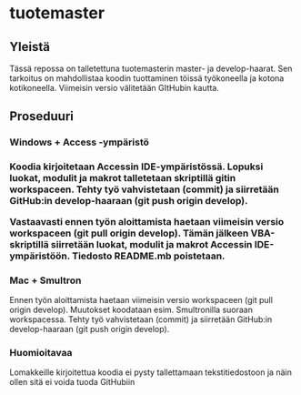 # tuotemaster
<h2>Yleistä</h2>
<p>Tässä repossa on talletettuna tuotemasterin master- ja develop-haarat. Sen tarkoitus on mahdollistaa koodin tuottaminen töissä työkoneella ja kotona kotikoneella. Viimeisin versio välitetään GItHubin kautta.</p>
<h2>Proseduuri</h2>
<h3>Windows + Access -ympäristö<h3>
<p>Koodia kirjoitetaan Accessin IDE-ympäristössä. Lopuksi luokat, modulit ja makrot talletetaan skriptillä gitin workspaceen. Tehty työ vahvistetaan (commit) ja siirretään GitHub:in develop-haaraan (git push origin develop).</p>
<p>Vastaavasti ennen työn aloittamista haetaan viimeisin versio workspaceen (git pull origin develop). Tämän jälkeen VBA-skriptillä siirretään luokat, modulit ja makrot Accessin IDE-ympäristöön. Tiedosto README.mb poistetaan.</p>
<h3>Mac + Smultron</h3>
<p>Ennen työn aloittamista haetaan viimeisin versio workspaceen (git pull origin develop). Muutokset koodataan esim. Smultronilla suoraan workspacessa. Tehty työ vahvistetaan (commit) ja siirretään GitHub:in develop-haaraan (git push origin develop).</p>
<h3>Huomioitavaa</h3>
<p>Lomakkeille kirjoitettua koodia ei pysty tallettamaan tekstitiedostoon ja näin ollen sitä ei voida tuoda GitHubiin</p>
